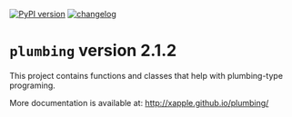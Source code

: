 [![PyPI version](https://badge.fury.io/py/plumbing.svg)](https://badge.fury.io/py/plumbing)
[![changelog](http://allmychanges.com/p/python/plumbing/badge/)](http://allmychanges.com/p/python/plumbing/?utm_source=badge)

# `plumbing` version 2.1.2

This project contains functions and classes that help with plumbing-type programing.

More documentation is available at:
http://xapple.github.io/plumbing/